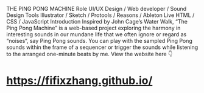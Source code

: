 THE PING PONG MACHINE
Role
UI/UX Design / Web developer / Sound Design
Tools
Illustrator / Sketch / Protools / Reasons / Ableton Live
HTML / CSS / JavaScript
Introduction
Inspired by John Cage’s Water Walk, “The Ping Pong Machine” is a web-based project exploring the harmony  in interesting sounds in our mundane life that we often ignore or regard as “noises“, say Ping Pong sounds. 
You can play with the sampled Ping Pong sounds within the frame of a sequencer or trigger the sounds while listening to the arranged one-minute beats by me.
View the website here 👇

# https://fifixzhang.github.io/
